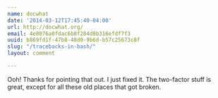 ```yaml
---
name: docwhat
date: '2014-03-12T17:45:40-04:00'
url: http://docwhat.org/
email: 4e8076a0fdac6b8f284d8b316efdf7f3
uuid: b869fd1f-47b8-48d0-9b6d-b57c25673c8f
slug: "/tracebacks-in-bash/"
layout: comment

---
```


Ooh! Thanks for pointing that out.  I just fixed it.  The two-factor stuff is great, except for all these old places that got broken.
